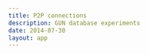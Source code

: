 ```yaml
---
title: P2P connections
description: GUN database experiments
date: 2014-07-30
layout: app
---
```


<script setup>
import { defineClientComponent } from 'vitepress'

const GunP2p = defineClientComponent(() => {
  return import('./GunP2p.vue')
})
</script>

<GunP2p/>

<MidiKeys class="mt-8" :height="200" />
